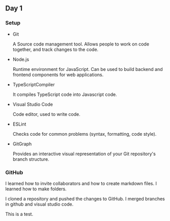 ## Day 1

### Setup

* Git

	A Source code management tool. Allows people to work on code together, and track changes to the code.

* Node.js
  
	Runtime environment for JavaScript. Can be used to build backend and frontend components for web applications.

* TypeScriptCompiler
  
  It compiles TypeScript code into Javascript code.

* Visual Studio Code
  
	Code editor, used to write code.

* ESLint
  
	Checks code for common problems (syntax, formatting, code style).

* GitGraph
  
	Provides an interactive visual representation of your Git repository's branch structure.

### GitHub

I learned how to invite collaborators and how to create markdown files.
I learned how to make folders.

I cloned a repository and pushed the changes to GitHub.
I merged branches in github and visual studio code.

This is a test.